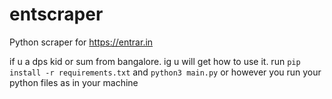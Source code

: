 # entscraper
Python scraper for https://entrar.in

if u a dps kid or sum from bangalore. ig u will get how to use it. run `pip install -r requirements.txt` and `python3 main.py` or however you run your python files as in your machine
